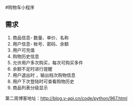 #购物车小程序
## 需求
1. 商品信息- 数量、单价、名称
2. 用户信息- 帐号、密码、余额
3. 用户可充值
4. 购物历史信息
5. 允许用户多次购买，每次可购买多件
6. 余额不足时进行提醒
7. 用户退出时 ，输出档次购物信息
8. 用户下次登陆时可查看购物历史
9. 商品列表分级显示

第二周博客地址：http://blog.v-api.cn/code/python/967.html